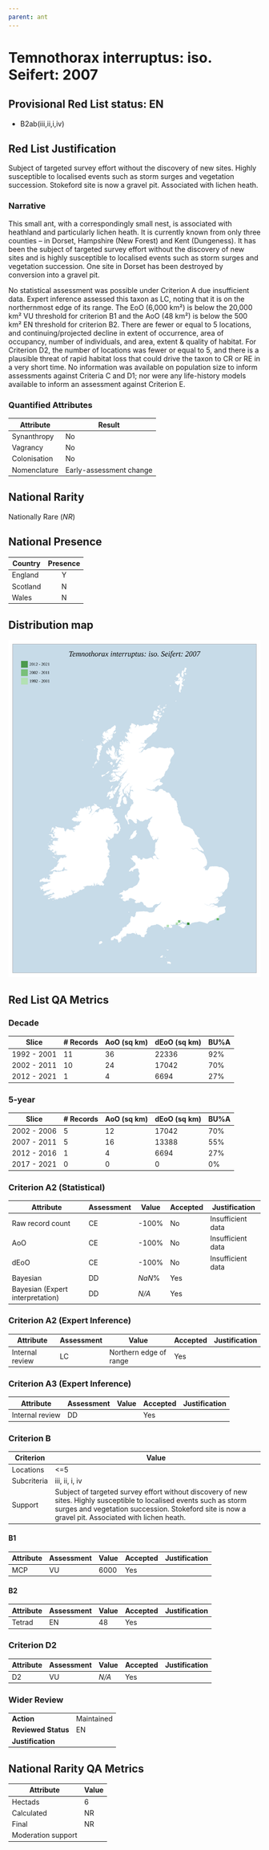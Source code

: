 ```yaml
---
parent: ant
---
```


# Temnothorax interruptus: iso. Seifert: 2007

## Provisional Red List status: EN
- B2ab(iii,ii,i,iv)

## Red List Justification
Subject of targeted survey effort without the discovery of new sites. Highly susceptible to localised events such as storm surges and vegetation succession. Stokeford site is now a gravel pit. Associated with lichen heath.

### Narrative
This small ant, with a correspondingly small nest, is associated with heathland and particularly lichen heath. It is currently known from only three counties – in Dorset, Hampshire (New Forest) and Kent (Dungeness). It has been the subject of targeted survey effort without the discovery of new sites and is highly susceptible to localised events such as storm surges and vegetation succession. One site in Dorset has been destroyed by conversion into a gravel pit.

No statistical assessment was possible under Criterion A due insufficient data. Expert inference assessed this taxon as LC, noting that it is on the northernmost edge of its range. The EoO (6,000 km²) is below the 20,000 km² VU threshold for criterion B1 and the AoO (48 km²) is below the 500 km² EN threshold for criterion B2. There are fewer or equal to 5 locations, and continuing/projected decline in extent of occurrence, area of occupancy, number of individuals, and area, extent & quality of habitat. For Criterion D2, the number of locations was fewer or equal to 5, and there is a plausible threat of rapid habitat loss that could drive the taxon to CR or RE in a very short time. No information was available on population size to inform assessments against Criteria C and D1; nor were any life-history models available to inform an assessment against Criterion E.

### Quantified Attributes
|Attribute|Result|
|---|---|
|Synanthropy|No|
|Vagrancy|No|
|Colonisation|No|
|Nomenclature|Early-assessment change|


## National Rarity
Nationally Rare (*NR*)

## National Presence
|Country|Presence
|---|:-:|
|England|Y|
|Scotland|N|
|Wales|N|


## Distribution map
![](../map/624.svg)

## Red List QA Metrics
### Decade
| Slice | # Records | AoO (sq km) | dEoO (sq km) |BU%A |
|---|---|---|---|---|
|1992 - 2001|11|36|22336|92%|
|2002 - 2011|10|24|17042|70%|
|2012 - 2021|1|4|6694|27%|

### 5-year
| Slice | # Records | AoO (sq km) | dEoO (sq km) |BU%A |
|---|---|---|---|---|
|2002 - 2006|5|12|17042|70%|
|2007 - 2011|5|16|13388|55%|
|2012 - 2016|1|4|6694|27%|
|2017 - 2021|0|0|0|0%|

### Criterion A2 (Statistical)
|Attribute|Assessment|Value|Accepted|Justification
|---|---|---|---|---|
|Raw record count|CE|-100%|No|Insufficient data|
|AoO|CE|-100%|No|Insufficient data|
|dEoO|CE|-100%|No|Insufficient data|
|Bayesian|DD|*NaN*%|Yes||
|Bayesian (Expert interpretation)|DD|*N/A*|Yes||

### Criterion A2 (Expert Inference)
|Attribute|Assessment|Value|Accepted|Justification
|---|---|---|---|---|
|Internal review|LC|Northern edge of range|Yes||

### Criterion A3 (Expert Inference)
|Attribute|Assessment|Value|Accepted|Justification
|---|---|---|---|---|
|Internal review|DD||Yes||

### Criterion B
|Criterion| Value|
|---|---|
|Locations|<=5|
|Subcriteria|iii, ii, i, iv|
|Support|Subject of targeted survey effort without discovery of new sites. Highly susceptible to localised events such as storm surges and vegetation succession. Stokeford site is now a gravel pit. Associated with lichen heath.|

#### B1
|Attribute|Assessment|Value|Accepted|Justification
|---|---|---|---|---|
|MCP|VU|6000|Yes||

#### B2
|Attribute|Assessment|Value|Accepted|Justification
|---|---|---|---|---|
|Tetrad|EN|48|Yes||

### Criterion D2
|Attribute|Assessment|Value|Accepted|Justification
|---|---|---|---|---|
|D2|VU|*N/A*|Yes||

### Wider Review
|  |  |
|---|---|
|**Action**|Maintained|
|**Reviewed Status**|EN|
|**Justification**||

## National Rarity QA Metrics
|Attribute|Value|
|---|---|
|Hectads|6|
|Calculated|NR|
|Final|NR|
|Moderation support||
